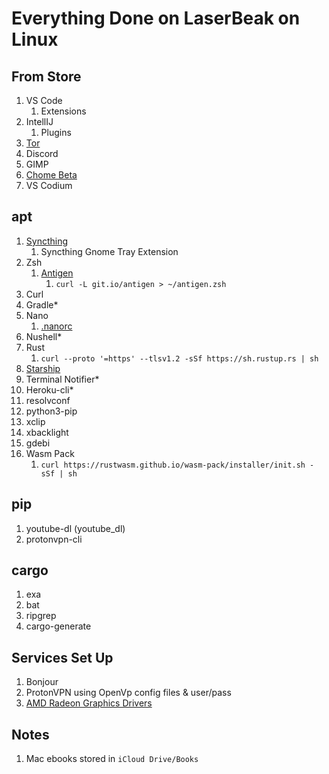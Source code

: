 # Everything Done on LaserBeak on Linux

## From Store

1) VS Code
   1) Extensions
2) IntellIJ
   1) Plugins
3) [Tor](https://torproject.org)
4) Discord
5) GIMP
6) [Chome Beta](https://www.google.com/chrome/beta)
7) VS Codium

## apt

1) [Syncthing](https://docs.syncthing.net/intro/getting-started.html)
   1) Syncthing Gnome Tray Extension
2) Zsh
   1) [Antigen](https://github.com/zsh-users/antigen)
      1) `curl -L git.io/antigen > ~/antigen.zsh`
3) Curl
4) Gradle*
5) Nano
    1) [.nanorc](https://github.com/scopatz/nanorc)
6) Nushell*
7) Rust
    1) `curl --proto '=https' --tlsv1.2 -sSf https://sh.rustup.rs | sh`
8) [Starship](https://starship.rs/)
9) Terminal Notifier*
10) Heroku-cli*
11) resolvconf
12) python3-pip
13) xclip
14) xbacklight
15) gdebi
16) Wasm Pack
    1) `curl https://rustwasm.github.io/wasm-pack/installer/init.sh -sSf | sh`

## pip

1. youtube-dl (youtube_dl)
2. protonvpn-cli

## cargo

1. exa
2. bat
3. ripgrep
4. cargo-generate

## Services Set Up

1. Bonjour
2. ProtonVPN using OpenVp config files & user/pass
3. [AMD Radeon Graphics Drivers](https://www.amd.com/en/support/kb/release-notes/rn-amdgpu-unified-linux-20-10)

## Notes

1. Mac ebooks stored in `iCloud Drive/Books`
